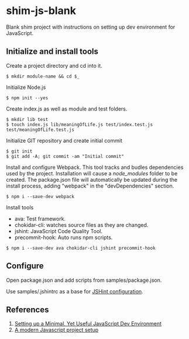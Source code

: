 # shim-js-blank
Blank shim project with instructions on setting up dev environment for JavaScript.

## Initialize and install tools
Create a project directory and cd into it.<br/>
```
$ mkdir module-name && cd $_
```

Initialize Node.js<br/>
```
$ npm init --yes
```

Create index.js as well as module and test folders.<br/>
```
$ mkdir lib test
$ touch index.js lib/meaningOfLife.js test/index.test.js test/meaningOfLife.test.js
```

Initialize GIT repository and create initial commit
```
$ git init
$ git add -A; git commit -am "Initial commit"
```

Install and configure Webpack. This tool tracks and budles dependencies used by the project. Installation will cause a *node_modules* folder to be created. The package.json file will automatically be updated during the install process, adding "webpack" in the "devDependencies" section.
```
$ npm i --save-dev webpack
```

Install tools
* ava: Test framework.
* chokidar-cli: watches source files as they are changed.
* jshint: JavaScript Code Quality Tool.
* precommit-hook: Auto runs npm scripts.
```
$ npm i --save-dev ava chokidar-cli jshint precommit-hook
```
## Configure
Open package.json and add scripts from samples/package.json.

Use samples/.jshintrc as a base for [JSHint configuration](http://jshint.com/docs/).

## References
1. [Setting up a Minimal, Yet Useful JavaScript Dev Environment](https://dev.to/corgibytes/setting-up-a-minimal-yet-useful-javascript-dev-environment)
2. [A modern Javascript project setup](https://medium.com/netscape/a-modern-javascript-project-setup-b7842955d1d3)
